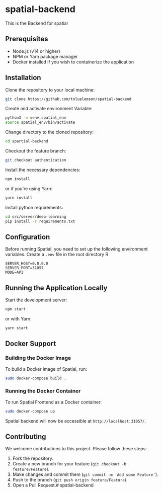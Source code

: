 # spatial-backend

This is the Backend for spatial

## Prerequisites

- Node.js (v14 or higher)
- NPM or Yarn package manager
- Docker installed if you wish to containerize the application

## Installation

Clone the repository to your local machine:

```bash
git clone https://github.com/toluelemson/spatial-backend
```

Create and activate environment Variable:

```bash
python3 -m venv spatial_env
source spatial_env/bin/activate
```

Change directory to the cloned repository:

```bash
cd spartial-backend
```

Checkout the feature branch:

```bash
git checkout authentication
```

Install the necessary dependencies:

```bash
npm install
```

or if you're using Yarn:

```bash
yarn install
```

Install python requirements:

```bash
cd src/server/deep-learning
pip install -r requirements.txt
```

## Configuration

Before running Spatial, you need to set up the following environment variables. Create a `.env` file in the root directory
R
```env
SERVER_HOST=0.0.0.0
SERVER_PORT=31057
MODE=API
```

## Running the Application Locally

Start the development server:

```bash
npm start
```

or with Yarn:

```bash
yarn start
```

## Docker Support

### Building the Docker Image

To build a Docker image of Spatial, run:

```bash
sudo docker-compose build .
```

### Running the Docker Container

To run Spatial Frontend as a Docker container:

```bash
sudo docker-compose up
```

Spatial backend will now be accessible at `http://localhost:31057/`.


## Contributing

We welcome contributions to this project. Please follow these steps:

1. Fork the repository.
2. Create a new branch for your feature (`git checkout -b feature/Feature`).
3. Make changes and commit them (`git commit -m 'Add some Feature'`).
4. Push to the branch (`git push origin feature/Feature`).
5. Open a Pull Request.# spatial-backend
